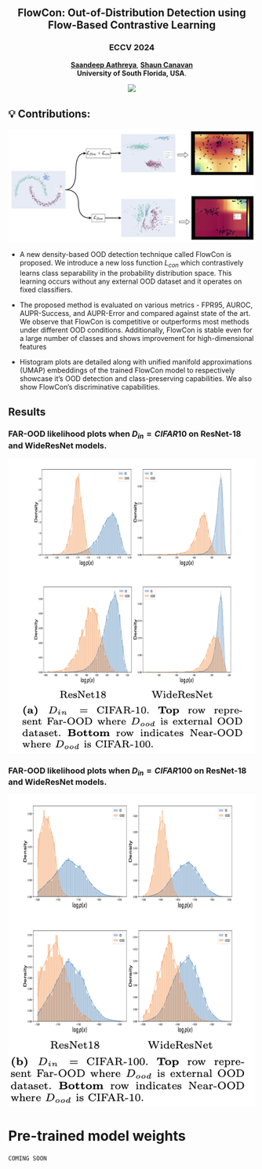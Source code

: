 <p align="center">

  <h2 align="center"><strong>FlowCon: Out-of-Distribution Detection using Flow-Based Contrastive Learning</strong></h2>

  <h3 align="center"><span style="font-size:1em;" color><strong>ECCV 2024</strong></span>
  </h3>

  <p align="center">
    <a href="https://saandeepa93.github.io/"><strong> Saandeep Aathreya</strong></a>,
    <a href="https://scanavan.github.io/"><strong> Shaun Canavan</strong></a>
    <br>
    <span style="font-size:1em; "><strong> University of South Florida, USA</strong>.</span>
    <br>
  </p>
</p>
<p align="center">
  <a href="https://arxiv.org/abs/2407.03489" target='_blank'>
    <img src="https://img.shields.io/badge/arXiv-Paper-greem.svg">
  </a> 
</p>


## :bulb: **Contributions**:

![main-method](figures/intuition_orig.png)
- A new density-based OOD detection technique called FlowCon is proposed. We introduce a new loss function $L_{con}$ which contrastively learns class separability in the probability distribution space. This learning occurs without any external OOD dataset and it operates on fixed classifiers.

- The proposed method is evaluated on various metrics - FPR95, AUROC, AUPR-Success, and AUPR-Error and compared against state of the art. We observe that FlowCon is competitive or outperforms most methods under different OOD conditions. Additionally, FlowCon is stable even for a large number of classes and shows improvement for high-dimensional features

- Histogram plots are detailed along with unified manifold approximations (UMAP) embeddings of the trained FlowCon model to respectively showcase it’s OOD detection and class-preserving capabilities. We also show FlowCon’s discriminative capabilities.



## **Results**


### FAR-OOD likelihood plots when $D_{in}=CIFAR10$ on ResNet-18 and WideResNet models. 
![cifar-10WRN](docs/static/images/ll_cifar10.png) 

### FAR-OOD likelihood plots when $D_{in}=CIFAR100$ on ResNet-18 and WideResNet models. 
![cifar-10WRN](docs/static/images/ll_cifar100.png) 



# Pre-trained model weights

 `COMING SOON`

